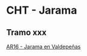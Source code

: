 # CHT - Jarama

## Tramo xxx

[AR16 - Jarama en Valdepeñas](https://saihtajo.chtajo.es/stmobile/index.php?url=/tr/ficha/estacion:AR16)
